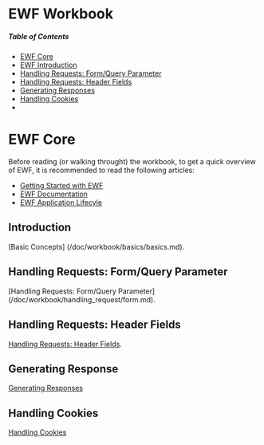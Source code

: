 # EWF Workbook

##### Table of Contents  
* [EWF Core](#core)  
* [EWF Introduction](#introduction)
* [Handling Requests: Form/Query Parameter](#form_query_parameters)
* [Handling Requests: Header Fields](#header_fields)
* [Generating Responses](/workbook/generating_response/generating_response.md)
* [Handling Cookies](/workbook/handling_cookies/handling_cookies.md) 
* 

<a name="core"></a>
# EWF Core
Before reading (or walking throught) the workbook, to get a quick overview of EWF, it is recommended to read the following articles:
* [Getting Started with EWF](http://eiffelwebframework.github.io/EWF/getting-started/)
* [EWF Documentation](http://eiffelwebframework.github.io/EWF/wiki/Documentation/)
* [EWF Application Lifecyle](https://github.com/EiffelWebFramework/ewf_examples/wiki/Application-Lifecycle)


<a name="introduction"></a>
## Introduction
[Basic Concepts] (/doc/workbook/basics/basics.md).

<a name="form_query_parameters"></a>
## Handling Requests: Form/Query Parameter
[Handling Requests: Form/Query Parameter] (/doc/workbook/handling_request/form.md).

<a name="header_fields"></a>
## Handling Requests: Header Fields
[Handling Requests: Header Fields](/doc/workbook/handling_request/headers.md).

<a name="header_fields"></a>
## Generating Response
[Generating Responses](/doc/workbook/generating_response/generating_response.md)

## Handling Cookies
[Handling Cookies](/doc/workbook/handling_cookies/handling_cookies.md) 


